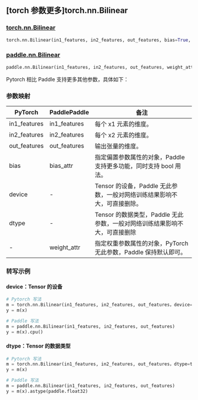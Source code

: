 ## [torch 参数更多]torch.nn.Bilinear

### [torch.nn.Bilinear](https://pytorch.org/docs/stable/generated/torch.nn.Bilinear.html#torch.nn.Bilinear)

```python
torch.nn.Bilinear(in1_features, in2_features, out_features, bias=True, device=None, dtype=None)
```

### [paddle.nn.Bilinear](https://www.paddlepaddle.org.cn/documentation/docs/zh/api/paddle/nn/Bilinear_cn.html)

```python
paddle.nn.Bilinear(in1_features, in2_features, out_features, weight_attr=None, bias_attr=None, name=None)
```

Pytorch 相比 Paddle 支持更多其他参数，具体如下：

### 参数映射

| PyTorch      | PaddlePaddle | 备注                                                            |
| ------------ | ------------ | --------------------------------------------------------------- |
| in1_features | in1_features | 每个 x1 元素的维度。                                            |
| in2_features | in2_features | 每个 x2 元素的维度。                                            |
| out_features | out_features | 输出张量的维度。                                                |
| bias         | bias_attr    | 指定偏置参数属性的对象，Paddle 支持更多功能，同时支持 bool 用法。   |
| device       | -            | Tensor 的设备，Paddle 无此参数，一般对网络训练结果影响不大，可直接删除。 |
| dtype        | -            | Tensor 的数据类型，Paddle 无此参数，一般对网络训练结果影响不大，可直接删除 |
| -            | weight_attr  | 指定权重参数属性的对象，PyTorch 无此参数，Paddle 保持默认即可。 |

### 转写示例

#### device：Tensor 的设备

```python
# Pytorch 写法
m = torch.nn.Bilinear(in1_features, in2_features, out_features，device=torch.device('cpu'))
y = m(x)

# Paddle 写法
m = paddle.nn.Bilinear(in1_features, in2_features, out_features)
y = m(x).cpu()
```

#### dtype：Tensor 的数据类型

```python
# Pytorch 写法
m = torch.nn.Bilinear(in1_features, in2_features, out_features，dtype=torch.float32)
y = m(x)

# Paddle 写法
m = paddle.nn.Bilinear(in1_features, in2_features, out_features)
y = m(x).astype(paddle.float32)
```
